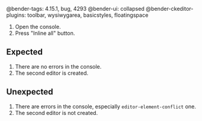 @bender-tags: 4.15.1, bug, 4293
@bender-ui: collapsed
@bender-ckeditor-plugins: toolbar, wysiwygarea, basicstyles, floatingspace

1. Open the console.
2. Press "Inline all" button.

## Expected

1. There are no errors in the console.
2. The second editor is created.

## Unexpected

1. There are errors in the console, especially `editor-element-conflict` one.
2. The second editor is not created.
